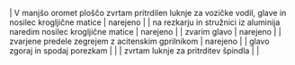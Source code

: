 
| V manjšo oromet ploščo zvrtam pritrdilen luknje za vozičke vodil, glave in nosilec krogljične matice | narejeno                    |
| na rezkarju in stružnici iz aluminija naredim nosilec krogljične matice                              | narejeno                    |
| zvarim glavo                                                                                         | narejeno                    |
| zvarjene predele zegrejem z acitenskim gprilnikom                                                    | narejeno                    |
| glavo zgoraj in spodaj porezkam                                                                      |                             |
| zvrtam luknje za pritrditev špindla                                                                  |                             |
